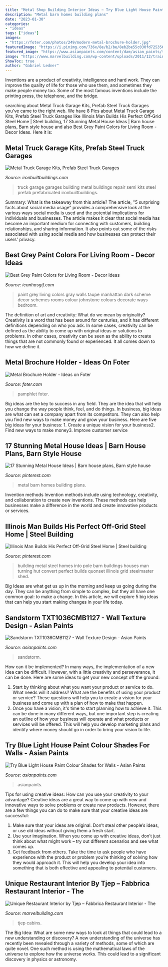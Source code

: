 ```yaml
---
title: "Metal Shop Building Interior Ideas ~ Try Blue Light House Paint Colour Shades For Walls"
description: "Metal barn homes building plans"
date: "2023-01-30"
categories:
- "ideas"
tags: ["ideas"]
images:
- "https://foter.com/photos/249/modern-metal-brochure-holder.jpg"
featuredImage: "https://i.pinimg.com/736x/8e/b2/be/8eb2be55c030fd7253567282572ac640.jpg"
featured_image: "https://www.asianpaints.com/content/dam/asian_paints/textures/room-shots/interior-texture-room-shots-asian-paints-TXT1036CMB1127.jpg"
image: "https://www.marvelbuilding.com/wp-content/uploads/2011/12/train-cabins-of-Unique-Restaurant-Interior-by-Tjep.jpg"
ShowToc: true
author: "Gabriel Ledner"
---
```



Inventions are a product of creativity, intelligence and hard work. They can improve the quality of life for those who use them, and sometimes they make people money too. Some of the most famous inventions include the printing press, the telephone, and the bridge.

	

		
searching about Metal Truck Garage Kits, Prefab Steel Truck Garages you've came to the right web. We have 8 Pics about Metal Truck Garage Kits, Prefab Steel Truck Garages like Illinois Man Builds His Perfect Off-Grid Steel Home | Steel building, 17 Stunning Metal House Ideas | Barn house plans, Barn style house and also Best Grey Paint Colors for Living Room - Decor Ideas. Here it is:
		
    
## Metal Truck Garage Kits, Prefab Steel Truck Garages

<img loading=lazy src="http://ironbuiltbuildings.com/downloads/images/prefabricated-garages-11.jpg" onerror="this.onerror=null;this.src='https://tse2.mm.bing.net/th?id=OIP.XskV10AX_Js9mBIfmWxpOgHaFj&amp;pid=15.1';" alt="Metal Truck Garage Kits, Prefab Steel Truck Garages">

_Source: ironbuiltbuildings.com_

>truck garage garages building metal buildings repair semi kits steel prefab prefabricated ironbuiltbuildings. 

	

Summary: What is the takeaway from this article?
The article, "5 surprising facts about social media usage" provides a comprehensive look at the various ways social media is used and the potential implications for individuals and businesses. The article makes it clear that social media has become an important medium for connecting with customers, building relationships, and sharing information. It also points out some of the risks associated with using social media and how businesses can protect their users' privacy.

    
## Best Grey Paint Colors For Living Room - Decor Ideas

<img loading=lazy src="https://www.icanhasgif.com/wp-content/uploads/2016/02/Best-Grey-Paint-Colors-for-Living-Room.jpg" onerror="this.onerror=null;this.src='https://tse4.mm.bing.net/th?id=OIP.lWyCTmqVP-OZCYxx_lTONgHaFj&amp;pid=15.1';" alt="Best Grey Paint Colors for Living Room - Decor Ideas">

_Source: icanhasgif.com_

>paint grey living colors gray walls taupe manhattan dark scheme decor schemes rooms colour johnstone colours decorate ways bedroom. 

	

The definition of art and creativity: What do we mean by originality?
Creativity is a word that has been around for centuries, and it has different definitions depending on who you ask. In some cases, creativity can be defined as the ability to come up with original ideas or solutions to problems. In other cases, creativity can be seen as the ability to create things that are not commonly found or experienced. It all comes down to how we define it.

    
## Metal Brochure Holder - Ideas On Foter

<img loading=lazy src="https://foter.com/photos/249/modern-metal-brochure-holder.jpg" onerror="this.onerror=null;this.src='https://tse1.mm.bing.net/th?id=OIP.O4APmTqviFWI8ICLPMiyRQHaMW&amp;pid=15.1';" alt="Metal Brochure Holder - Ideas on Foter">

_Source: foter.com_

>pamphlet foter. 

	

Big ideas are the key to success in any field. They are the idea that will help you change the way people think, feel, and do things. In business, big ideas are what can set a company apart from its competitors. They can also help you find new ways to make money and grow your business. Here are five big ideas for your business: 1. Create a unique vision for your business2. Find new ways to make money3. Improve customer service
    
## 17 Stunning Metal House Ideas | Barn House Plans, Barn Style House

<img loading=lazy src="https://i.pinimg.com/736x/8e/b2/be/8eb2be55c030fd7253567282572ac640.jpg" onerror="this.onerror=null;this.src='https://tse2.mm.bing.net/th?id=OIP.tiwei2Lyy1aW6yw0iGWcbgHaEx&amp;pid=15.1';" alt="17 Stunning Metal House Ideas | Barn house plans, Barn style house">

_Source: pinterest.com_

>metal barn homes building plans. 

	

Invention methods
Invention methods include using technology, creativity, and collaboration to create new inventions. These methods can help businesses make a difference in the world and create innovative products or services.

    
## Illinois Man Builds His Perfect Off-Grid Steel Home | Steel Building

<img loading=lazy src="https://i.pinimg.com/736x/95/41/a2/9541a2fdafccb83a6f97f5a33124bee0--arch-architecture-steel-homes.jpg" onerror="this.onerror=null;this.src='https://tse3.mm.bing.net/th?id=OIP.eQObjgTC61JYQwzi5V192wHaJ4&amp;pid=15.1';" alt="Illinois Man Builds His Perfect Off-Grid Steel Home | Steel building">

_Source: pinterest.com_

>building metal steel homes into pole barn buildings houses man turning hut convert perfect builds quonset illinois grid steelmaster shed. 

	

Big Ideas are what get us up in the morning and keep us going during the day. They can be anything from simple to complex, but they all have one common goal: to make a change. In this article, we will explore 5 big ideas that can help you start making changes in your life today.

    
## Sandstorm TXT1036CMB1127 - Wall Texture Design - Asian Paints

<img loading=lazy src="https://www.asianpaints.com/content/dam/asian_paints/textures/room-shots/interior-texture-room-shots-asian-paints-TXT1036CMB1127.jpg" onerror="this.onerror=null;this.src='https://tse4.mm.bing.net/th?id=OIP.GEeLUUuBkwhBEIqHCuh2KAHaGK&amp;pid=15.1';" alt="Sandstorm TXT1036CMB1127 - Wall Texture Design - Asian Paints">

_Source: asianpaints.com_

>sandstorm. 

	

How can it be implemented?
In many ways, the implementation of a new idea can be difficult. However, with a little creativity and perseverance, it can be done. Here are some ideas to get your new concept off the ground: 
1. Start by thinking about what you want your product or service to do. What needs will it address? What are the benefits of using your product or service? These questions will help you to create a vision for your business and come up with a plan of how to make that happen. 
2. Once you have a vision, it's time to start planning how to achieve it. This can be done in many different ways, but one important step is creating an outline of how your business will operate and what products or services will be offered. This will help you develop marketing plans and identify where money should go in order to bring your vision to life.

    
## Try Blue Light House Paint Colour Shades For Walls - Asian Paints

<img loading=lazy src="https://www.asianpaints.com/content/dam/asian_paints/colours/room-shots/teals-blues-colour-shade-asian-paints-7531.jpg" onerror="this.onerror=null;this.src='https://tse3.mm.bing.net/th?id=OIP.kz2sizXFDBBfbRmJTNlYyQHaGK&amp;pid=15.1';" alt="Try Blue Light House Paint Colour Shades for Walls - Asian Paints">

_Source: asianpaints.com_

>asianpaints. 

	

Tips for using creative ideas: How can you use your creativity to your advantage?
Creative ideas are a great way to come up with new and innovative ways to solve problems or create new products. However, there are a few things you can do to make sure that your creative ideas are successful:
1) Make sure that your ideas are original. Don’t steal other people’s ideas, or use old ideas without giving them a fresh start.
2) Use your imagination. When you come up with creative ideas, don’t just think about what might work – try out different scenarios and see what comes up.
3) Get feedback from others. Take the time to ask people who have experience with the product or problem you’re thinking of solving how they would approach it. This will help you develop your idea into something that is both effective and appealing to potential customers.

    
## Unique Restaurant Interior By Tjep – Fabbrica Restaurant Interior - The

<img loading=lazy src="https://www.marvelbuilding.com/wp-content/uploads/2011/12/train-cabins-of-Unique-Restaurant-Interior-by-Tjep.jpg" onerror="this.onerror=null;this.src='https://tse1.mm.bing.net/th?id=OIP.Km2IaW02A7qkFunPctTIWQHaFE&amp;pid=15.1';" alt="Unique Restaurant Interior by Tjep – Fabbrica Restaurant Interior - The">

_Source: marvelbuilding.com_

>tjep cabins. 

	

The Big Idea: What are some new ways to look at things that could lead to a new understanding or discovery?
A new understanding of the universe has recently been revealed through a variety of methods, some of which are quite novel. One such method is using the mathematical laws of the universe to explore how the universe works. This could lead to a significant discovery in physics or astronomy.

